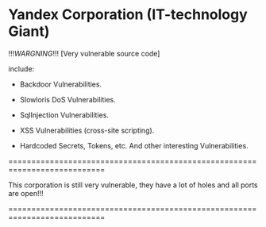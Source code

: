 # Yandex Corporation (IT-technology Giant)

!!!_WARGNING_!!!
[Very vulnerable source code]

include:

- Backdoor Vulnerabilities.
  
- Slowloris DoS Vulnerabilities.
  
- SqlInjection Vulnerabilities.
  
- XSS Vulnerabilities (cross-site scripting).
  
- Hardcoded Secrets, Tokens, etc. And other interesting Vulnerabilities.

===========================================================================

This corporation is still very vulnerable, they have a lot of holes and all ports are open!!!

===========================================================================
